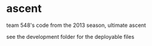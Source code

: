 ascent
======

team 548's code from the 2013 season, ultimate ascent

see the development folder for the deployable files
